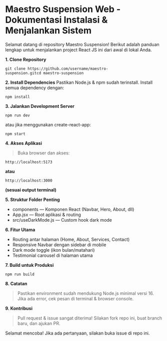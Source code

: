 # Maestro Suspension Web - Dokumentasi Instalasi & Menjalankan Sistem
Selamat datang di repository Maestro Suspension!
Berikut adalah panduan lengkap untuk menjalankan project React JS ini dari awal di lokal Anda.

 **1. Clone Repository**

`git clone https://github.com/username/maestro-suspension.gitcd maestro-suspension`

**2. Install Dependencies**
Pastikan Node.js & npm sudah terinstall.
Install semua dependency dengan:

`npm install`

**3. Jalankan Development Server**

`npm run dev`

atau jika menggunakan create-react-app:

`npm start`

**4. Akses Aplikasi**

>Buka browser dan akses:


`http://localhost:5173`

**atau**

`http://localhost:3000`

**(sesuai output terminal)**

**5. Struktur Folder Penting**
* components — Komponen React (Navbar, Hero, About, dll)
* App.jsx — Root aplikasi & routing
* src/useDarkMode.js — Custom hook dark mode


**6. Fitur Utama**
* Routing antar halaman (Home, About, Services, Contact)
* Responsive Navbar dengan sidebar di mobile
* Dark mode toggle (ikon bulan/matahari)
* Testimonial carousel di halaman utama

**7. Build untuk Produksi**

`npm run build`

**8. Catatan**
>Pastikan environment sudah mendukung Node.js minimal versi 16.
Jika ada error, cek pesan di terminal & browser console.

**9. Kontribusi**
>Pull request & issue sangat diterima!
Silakan fork repo ini, buat branch baru, dan ajukan PR.

Selamat mencoba!
Jika ada pertanyaan, silakan buka issue di repo ini.



